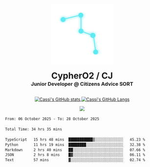 <p align="center">
  <img src=Test(1).png alt="Logo Image" width="40%"/>
</p>
<h1 align="center" style="margin: 0 auto 0 auto;">CypherO2 / CJ</h1>
<h3 align="center" style="margin: 0 auto 0 auto;">Junior Developer @ Citizens Advice SORT</h3>
<br/>
<p align="center">
<a href="https://github.com/CypherO2">
  <img width="60%" align="center" src="https://github-readme-stats.vercel.app/api?username=CypherO2&show_icons=true&card_width=200&text_color=ffffff&icon_color=00ffff&bg_color=1c1917&title_color=00ffff" alt="Cassi's GitHub stats"/>
</a>
<a href="https://github.com/CypherO2">
  <img width="39%" align="center" src="https://github-readme-stats.vercel.app/api/top-langs?username=CypherO2&layout=compact&langs_count=8&card_width=100&text_color=ffffff&bg_color=1c1917&title_color=00ffff" alt="Cassi's GitHub Langs" />
</a>
</p>
<p align=center>
  <img src="https://github-readme-activity-graph.vercel.app/graph?username=CypherO2&theme=react&bg_color=1c1917&hide_border=false" width="99%"/>
</p>
<!--START_SECTION:waka-->

```txt
From: 06 October 2025 - To: 28 October 2025

Total Time: 34 hrs 35 mins

TypeScript   15 hrs 48 mins  ███████████▒░░░░░░░░░░░░░   45.23 %
Python       11 hrs 19 mins  ████████░░░░░░░░░░░░░░░░░   32.38 %
Markdown     2 hrs 40 mins   ██░░░░░░░░░░░░░░░░░░░░░░░   07.66 %
JSON         2 hrs 8 mins    █▓░░░░░░░░░░░░░░░░░░░░░░░   06.11 %
Text         57 mins         ▓░░░░░░░░░░░░░░░░░░░░░░░░   02.74 %
```

<!--END_SECTION:waka-->
